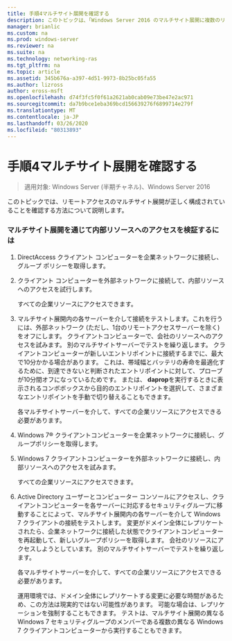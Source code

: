 ```yaml
---
title: 手順4マルチサイト展開を確認する
description: このトピックは、「Windows Server 2016 のマルチサイト展開に複数のリモートアクセスサーバーを展開する」の一部です。
manager: brianlic
ms.custom: na
ms.prod: windows-server
ms.reviewer: na
ms.suite: na
ms.technology: networking-ras
ms.tgt_pltfrm: na
ms.topic: article
ms.assetid: 345b676a-a397-4d51-9973-8b25bc05fa55
ms.author: lizross
author: eross-msft
ms.openlocfilehash: d74f3fc5f0f61a2621ab0cab09e73be47e2ac971
ms.sourcegitcommit: da7b9bce1eba369bcd156639276f6899714e279f
ms.translationtype: MT
ms.contentlocale: ja-JP
ms.lasthandoff: 03/26/2020
ms.locfileid: "80313893"
---
```

# <a name="step-4-verify-the-multisite-deployment"></a>手順4マルチサイト展開を確認する

>適用対象: Windows Server (半期チャネル)、Windows Server 2016

このトピックでは、リモートアクセスのマルチサイト展開が正しく構成されていることを確認する方法について説明します。  
  
### <a name="to-verify-access-to-internal-resources-through-the-multisite-deployment"></a>マルチサイト展開を通じて内部リソースへのアクセスを検証するには  
  
1.  DirectAccess クライアント コンピューターを企業ネットワークに接続し、グループ ポリシーを取得します。  
  
2.  クライアント コンピューターを外部ネットワークに接続して、内部リソースへのアクセスを試行します。  
  
    すべての企業リソースにアクセスできます。  
  
3.  マルチサイト展開内の各サーバーを介して接続をテストします。これを行うには、外部ネットワーク (ただし、1台のリモートアクセスサーバーを除く) をオフにします。 クライアントコンピューターで、会社のリソースへのアクセスを試みます。 別のマルチサイトサーバーでテストを繰り返します。 クライアントコンピューターが新しいエントリポイントに接続するまでに、最大で10分かかる場合があります。 これは、帯域幅とバッテリの寿命を最適化するために、到達できないと判断されたエントリポイントに対して、プローブが10分間オフになっているためです。 または、 **daprop**を実行するときに表示されるコンボボックスから目的のエントリポイントを選択して、さまざまなエントリポイントを手動で切り替えることもできます。  
  
    各マルチサイトサーバーを介して、すべての企業リソースにアクセスできる必要があります。  
  
4.  Windows 7&reg; クライアントコンピューターを企業ネットワークに接続し、グループポリシーを取得します。  
  
5.  Windows 7 クライアントコンピューターを外部ネットワークに接続し、内部リソースへのアクセスを試みます。  
  
    すべての企業リソースにアクセスできます。  
  
6.  Active Directory ユーザーとコンピューター コンソールにアクセスし、クライアントコンピューターを各サーバーに対応するセキュリティグループに移動することによって、マルチサイト展開内の各サーバーを介して Windows 7 クライアントの接続をテストします。 変更がドメイン全体にレプリケートされたら、企業ネットワークに接続した状態でクライアントコンピューターを再起動して、新しいグループポリシーを取得します。 会社のリソースにアクセスしようとしています。 別のマルチサイトサーバーでテストを繰り返します。  
  
    各マルチサイトサーバーを介して、すべての企業リソースにアクセスできる必要があります。  
  
    運用環境では、ドメイン全体にレプリケートする変更に必要な時間があるため、この方法は現実的ではない可能性があります。 可能な場合は、レプリケーションを強制することもできます。 テストは、マルチサイト展開の異なる Windows 7 セキュリティグループのメンバーである複数の異なる Windows 7 クライアントコンピューターから実行することもできます。  
  


